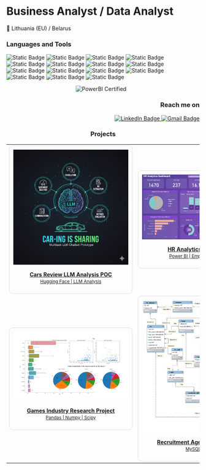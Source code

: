 
# Business Analyst / Data Analyst
📍 Lithuania (EU) / Belarus

### Languages and Tools

![Static Badge](https://img.shields.io/badge/Python-yellow?logo=python) ![Static Badge](https://img.shields.io/badge/Jupyter-green?logo=jupyter) ![Static Badge](https://img.shields.io/badge/Pandas-%23150458?logo=pandas) ![Static Badge](https://img.shields.io/badge/Numpy-%23013243?logo=numpy)  ![Static Badge](https://img.shields.io/badge/Scipy-black?logo=scipy) ![Static Badge](https://img.shields.io/badge/Hugging_Face-black?logo=huggingface) ![Static Badge](https://img.shields.io/badge/Power%20BI-black?logo=powerbi) ![Static Badge](https://img.shields.io/badge/EXCEL-%23217346?logo=microsoftexcel) ![Static Badge](https://img.shields.io/badge/MySQL-white?logo=mysql) ![Static Badge](https://img.shields.io/badge/PostgreSQL-white?logo=postgresql) ![Static Badge](https://img.shields.io/badge/git-black?logo=git) ![Static Badge](https://img.shields.io/badge/BPMN-blue?logo=l) ![Static Badge](https://img.shields.io/badge/UML-red?logo=uml) ![Static Badge](https://img.shields.io/badge/Jira-blue?logo=jira) ![Static Badge](https://img.shields.io/badge/Confluence-blue?logo=confluence)

<div align="center">
<img src="https://images.credly.com/images/619f60f8-4f63-4772-910e-dc31c6f2f7e8/image.png" alt="PowerBI Certified" style="width:120px; margin-right:10px;">
</div>


<div align="right">
    <h3>Reach me on</h3>
  <a target="_blank" href="https://www.linkedin.com/in/s-karelau/">
    <img src="https://img.shields.io/badge/LinkedIn-blue?logo=linkedin" alt="LinkedIn Badge">
  </a>
  <a href="mailto:siarhei.karelau@gmail.com">
    <img src="https://img.shields.io/badge/Gmail-white?logo=gmail" alt="Gmail Badge">
  </a>
</div>


<div align="center">
    <h3>Projects</h3>
</div>

<div align="center">
  <table>
    <tr>
      <td align="center">
        <a target="_blank" href="../../../portfolio/tree/main/car_reviews_llm/cars_review_analysis_llm.ipynb">
          <div style="border:1px solid #ddd; border-radius:10px; padding:10px; width:300px; text-align:center;">
            <img src="https://raw.githubusercontent.com/siarhei-k/portfolio/4de0e98f2ba0b4f09fa97242989ac987037640cc/car_reviews_llm/car_reviews_llm.jpg" alt="Cars Review LLM Analysis" width="300">
            <p><b>Cars Review LLM Analysis POC</b><br>
            <small>Hugging Face | LLM Analysis</small></p>
          </div>
        </a>
      </td>
      <td align="center">
        <a target="_blank" href="../../../portfolio/tree/main/hr_analytics">
          <div style="border:1px solid #ddd; border-radius:10px; padding:10px; width:300px; text-align:center;">
            <img src="https://raw.githubusercontent.com/siarhei-k/portfolio/main/hr_analytics/hr_analytics_dashboard.png" alt="HR Analytics Dashboard" width="300">
            <p><b>HR Analytics Dashboard</b><br>
            <small>Power BI | Employee Insights</small></p>
          </div>
        </a>
      </td>
      <td align="center">
        <a target="_blank" href="../../../portfolio/tree/main/sales_analytics/">
          <div style="border:1px solid #ddd; border-radius:10px; padding:10px; width:300px; text-align:center;">
            <img src="https://raw.githubusercontent.com/siarhei-k/portfolio/refs/heads/main/sales_analytics/sales_analytics_dashboard.png" alt="Sales Analytics Dashboard" width="300">
            <p><b>Sales Analytics Dashboard</b><br>
            <small>Excel | Business Insights</small></p>
          </div>
        </a>
      </td>
    </tr>
    <tr>
      <td align="center">
        <a target="_blank" href="../../../portfolio/tree/main/game_industry/games_industry_research.ipynb">
          <div style="border:1px solid #ddd; border-radius:10px; padding:10px; width:300px; text-align:center;">
            <img src="https://raw.githubusercontent.com/siarhei-k/portfolio/refs/heads/main/game_industry/games_industry.png" alt="Games Industry Research" width="300">
            <p><b>Games Industry Research Project</b><br>
            <small>Pandas | Numpy | Scipy</small></p>
          </div>
        </a>
      </td>
      <td align="center">
        <a target="_blank" href="../../../portfolio/tree/main/recruitment_agency">
          <div style="border:1px solid #ddd; border-radius:10px; padding:10px; width:300px; text-align:center;">
            <img src="https://raw.githubusercontent.com/siarhei-k/portfolio/refs/heads/main/recruitment_agency/recruitment_agency_model.png" alt="Recruitment Agency Data Model" width="300">
            <p><b>Recruitment Agency Data Model</b><br>
            <small>MySQL | ERD</small></p>
          </div>
        </a>
      </td>
      <td align="center">
        <a target="_blank" href="../../../portfolio/tree/main/deal_nodeal/">
          <div style="border:1px solid #ddd; border-radius:10px; padding:10px; width:300px; text-align:center;">
            <img src="https://raw.githubusercontent.com/siarhei-k/portfolio/refs/heads/main/deal_nodeal/DealNoDeal.drawio.png" alt="Deal or No Deal BPMN Flow" width="300">
            <p><b>Deal or No Deal BPMN Game Flow</b><br>
            <small>BPMN | Process Modeling</small></p>
          </div>
        </a>
      </td>
    </tr>
  </table>
</div>